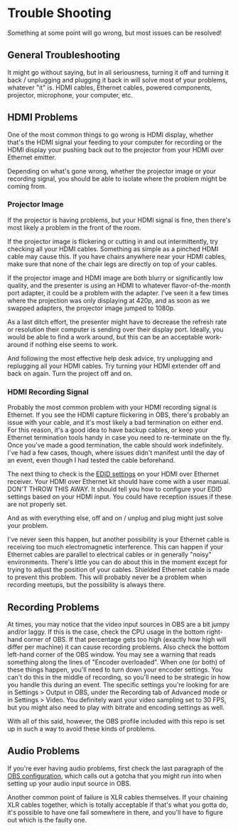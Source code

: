# Trouble Shooting

Something at some point will go wrong, but most issues can be resolved!

## General Troubleshooting

It might go without saying, but in all seriousness, turning it off and turning it back / unplugging and plugging it back in will solve most of your problems, whatever "it" is. HDMI cables, Ethernet cables, powered components, projector, microphone, your computer, etc.

## HDMI Problems

One of the most common things to go wrong is HDMI display, whether that's the HDMI signal your feeding to your computer for recording or the HDMI display your pushing back out to the projector from your HDMI over Ethernet emitter.

Depending on what's gone wrong, whether the projector image or your recording signal, you should be able to isolate where the problem might be coming from.

### Projector Image

If the projector is having problems, but your HDMI signal is fine, then there's most likely a problem in the front of the room.

If the projector image is flickering or cutting in and out intermittently, try checking all your HDMI cables. Something as simple as a pinched HDMI cable may cause this. If you have chairs anywhere near your HDMI cables, make sure that none of the chair legs are directly on top of your cables.

If the projector image and HDMI image are both blurry or significantly low quality, and the presenter is using an HDMI to whatever flavor-of-the-month port adapter, it could be a problem with the adapter. I've seen it a few times where the projection was only displaying at 420p, and as soon as we swapped adapters, the projector image jumped to 1080p.

As a last ditch effort, the presenter might have to decrease the refresh rate or resolution their computer is sending over their display port. Ideally, you would be able to find a work around, but this can be an acceptable work-around if nothing else seems to work.

And following the most effective help desk advice, try unplugging and replugging all your HDMI cables. Try turning your HDMI extender off and back on again. Turn the project off and on.

### HDMI Recording Signal

Probably the most common problem with your HDMI recording signal is Ethernet. If you see the HDMI capture flickering in OBS, there's probably an issue with your cable, and it's most likely a bad termination on either end. For this reason, it's a good idea to have backup cables, or keep your Ethernet termination tools handy in case you need to re-terminate on the fly. Once you've made a good termination, the cable should work indefinitely. I've had a few cases, though, where issues didn't manifest until the day of an event, even though I had tested the cable beforehand.

The next thing to check is the [EDID settings](https://en.wikipedia.org/wiki/Extended_Display_Identification_Data) on your HDMI over Ethernet receiver. Your HDMI over Ethernet kit should have come with a user manual. DON'T THROW THIS AWAY. It should tell you how to configure your EDID settings based on your HDMI input. You could have reception issues if these are not properly set.

And as with everything else, off and on / unplug and plug might just solve your problem.

I've never seen this happen, but another possibility is your Ethernet cable is receiving too much electromagnetic interference. This can happen if your Ethernet cables are parallel to electrical cables or in generally "noisy" environments. There's little you can do about this in the moment except for trying to adjust the position of your cables. Shielded Ethernet cable is made to prevent this problem. This will probably never be a problem when recording meetups, but the possibility is always there.

## Recording Problems

At times, you may notice that the video input sources in OBS are a bit jumpy and/or laggy. If this is the case, check the CPU usage in the bottom right-hand corner of OBS. If that percentage gets too high (exactly how high will differ per machine) it can cause recording problems. Also check the bottom left-hand corner of the OBS window. You may see a warning that reads something along the lines of "Encoder overloaded". When one (or both) of these things happen, you'll need to turn down your encoder settings. You can't do this in the middle of recording, so you'll need to be strategic in how you handle this during an event. The specific settings you're looking for are in Settings > Output in OBS, under the Recording tab of Advanced mode or in Settings > Video. You definitely want your video sampling set to 30 FPS, but you might also need to play with bitrate and encoding settings as well.

With all of this said, however, the OBS profile included with this repo is set up in such a way to avoid these kinds of problems.

## Audio Problems

If you're ever having audio problems, first check the last paragraph of the [OBS configuration](./obs-configuration.md), which calls out a gotcha that you might run into when setting up your audio input source in OBS.

Another common point of failure is XLR cables themselves. If your chaining XLR cables together, which is totally acceptable if that's what you gotta do, it's possible to have one fail somewhere in there, and you'll have to figure out which is the faulty one.
